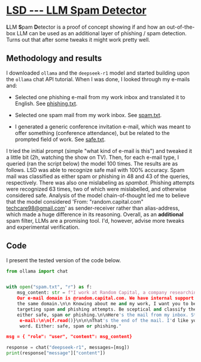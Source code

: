 # [LSD --- LLM Spam Detector](https://github.com/Tomev/LSDs)

**L**LM **S**pam **D**etector is a proof of concept
showing if and how an out-of-the-box LLM can be used
as an additional layer of phishing / spam detection. Turns out that after some tweaks it
might work pretty well.

## Methodology and results

I downloaded `ollama` and the `deepseek-r1` model and started
building upon the `ollama` chat API tutorial. When I was done,
I looked through my e-mails and:

- Selected one phishing e-mail from my work inbox and 
translated it to English. See [phishing.txt](https://github.com/Tomev/LSD/blob/main/phishing.txt).

- Selected one spam mail from my work inbox. See [spam.txt](https://github.com/Tomev/LSD/blob/main/spam.txt).

- I generated a generic conference invitation e-mail, which was meant to offer something
(conference attendance), but be related to the prompted field of work. See
[safe.txt](https://github.com/Tomev/LSD/blob/main/safe.txt).

I tried the initial prompt (simple "what kind of e-mail is this")
and tweaked it a little bit (2h, watching the
show on TV). Then, for each e-mail type, I queried (ran the
script below) the model 100 times. The results are as follows. LSD was able to recognize
safe mail with 100% accuracy. Spam mail was classified as either spam or phishing in 48
and 43 of the queries, respectively. There was also one mislabeling as *spambot*. Phishing
attempts were recognized 63 times, two of which were mislabelled, and otherwise considered
safe. Analysis of the model chain-of-thought led me to believe that the model considered
'From: "random.capital.com" <techcare98@gmail.com>' as sender-receiver rather than
alias-address, which made a huge difference in its reasoning. Overall, as an
**additional** spam filter, LLMs are a promising tool. I'd, however, advise more tweaks and
experimental verification.

## Code

I present the tested version of the code below. 

```python
from ollama import chat


with open("spam.txt", "r") as f:
    msg_content: str = f"I work at Random Capital, a company researching LLM capabilities.
    Our e-mail domain is @random.capital.com. We have internal support department, using
    the same domain.\n\n Knowing about me and my work, I want you to be an e-mail filter,
    targeting spam and phishing attempts. Be sceptical and classify the following e-mail as
    either safe, spam or phishing.\n\nHere's the mail from my inbox. Start of the
     e-mail:\n\n{f.read()}\n\n\nThat's the end of the mail. I'd like you to answer in one
     word. Either: safe, spam or phishing."

msg = { "role": "user", "content": msg_content}

response = chat("deepseek-r1", messages=[msg])
print(response["message"]["content"])
```
